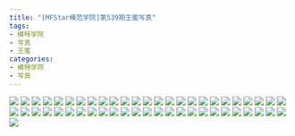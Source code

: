 ```yaml
---
title: "[MFStar模范学院]第539期王蜜写真"
tags: 
- 模特学院
- 写真
- 王蜜
categories:
- 模特学院
- 写真
---
```


![](https://img.ilovese.xyz/1734711520757.webp)
![](https://img.ilovese.xyz/1734711522397.webp)
![](https://img.ilovese.xyz/1734711523857.webp)
![](https://img.ilovese.xyz/1734711525507.webp)
![](https://img.ilovese.xyz/1734711527347.webp)
![](https://img.ilovese.xyz/1734711528972.webp)
![](https://img.ilovese.xyz/1734711530592.webp)
![](https://img.ilovese.xyz/1734711532441.webp)
![](https://img.ilovese.xyz/1734711534054.webp)
![](https://img.ilovese.xyz/1734711535828.webp)
![](https://img.ilovese.xyz/1734711537606.webp)
![](https://img.ilovese.xyz/1734711539194.webp)
![](https://img.ilovese.xyz/1734711540734.webp)
![](https://img.ilovese.xyz/1734711542572.webp)
![](https://img.ilovese.xyz/1734711544420.webp)
![](https://img.ilovese.xyz/1734711546223.webp)
![](https://img.ilovese.xyz/1734711547573.webp)
![](https://img.ilovese.xyz/1734711549126.webp)
![](https://img.ilovese.xyz/1734711550884.webp)
![](https://img.ilovese.xyz/1734711552732.webp)
![](https://img.ilovese.xyz/1734711554498.webp)
![](https://img.ilovese.xyz/1734711555913.webp)
![](https://img.ilovese.xyz/1734711557357.webp)
![](https://img.ilovese.xyz/1734711559114.webp)
![](https://img.ilovese.xyz/1734711560805.webp)
![](https://img.ilovese.xyz/1734711562535.webp)
![](https://img.ilovese.xyz/1734711563829.webp)
![](https://img.ilovese.xyz/1734711565607.webp)
![](https://img.ilovese.xyz/1734711567189.webp)
![](https://img.ilovese.xyz/1734711569197.webp)
![](https://img.ilovese.xyz/1734711571078.webp)
![](https://img.ilovese.xyz/1734711572826.webp)
![](https://img.ilovese.xyz/1734711574589.webp)
![](https://img.ilovese.xyz/1734711576443.webp)
![](https://img.ilovese.xyz/1734711578198.webp)
![](https://img.ilovese.xyz/1734711579993.webp)
![](https://img.ilovese.xyz/1734711581719.webp)
![](https://img.ilovese.xyz/1734711583008.webp)
![](https://img.ilovese.xyz/1734711584636.webp)
![](https://img.ilovese.xyz/1734711586267.webp)
![](https://img.ilovese.xyz/1734711588084.webp)
![](https://img.ilovese.xyz/1734711589468.webp)
![](https://img.ilovese.xyz/1734711591376.webp)
![](https://img.ilovese.xyz/1734711593181.webp)
![](https://img.ilovese.xyz/1734711595000.webp)
![](https://img.ilovese.xyz/1734711596748.webp)
![](https://img.ilovese.xyz/1734711598607.webp)
![](https://img.ilovese.xyz/1734711599959.webp)
![](https://img.ilovese.xyz/1734711601583.webp)
![](https://img.ilovese.xyz/1734711602943.webp)
![](https://img.ilovese.xyz/1734711604675.webp)
